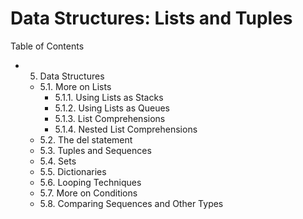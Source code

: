 # Data Structures: Lists and Tuples

Table of Contents
* 5. Data Structures
    * 5.1. More on Lists
        * 5.1.1. Using Lists as Stacks
        * 5.1.2. Using Lists as Queues
        * 5.1.3. List Comprehensions
        * 5.1.4. Nested List Comprehensions
    * 5.2. The del statement
    * 5.3. Tuples and Sequences
    * 5.4. Sets
    * 5.5. Dictionaries
    * 5.6. Looping Techniques
    * 5.7. More on Conditions
    * 5.8. Comparing Sequences and Other Types
